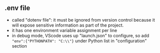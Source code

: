 ## .env file
- called "dotenv file": it must be ignored from version control because it will expose sensitive information as part of the project. 
- it has one environment variable assignment per line
- in debug mode, VScode uses up "launch.json" to configure, so add `"env":{"PYTHONPATH": "C:\\"}` under Python list in "configuration" section